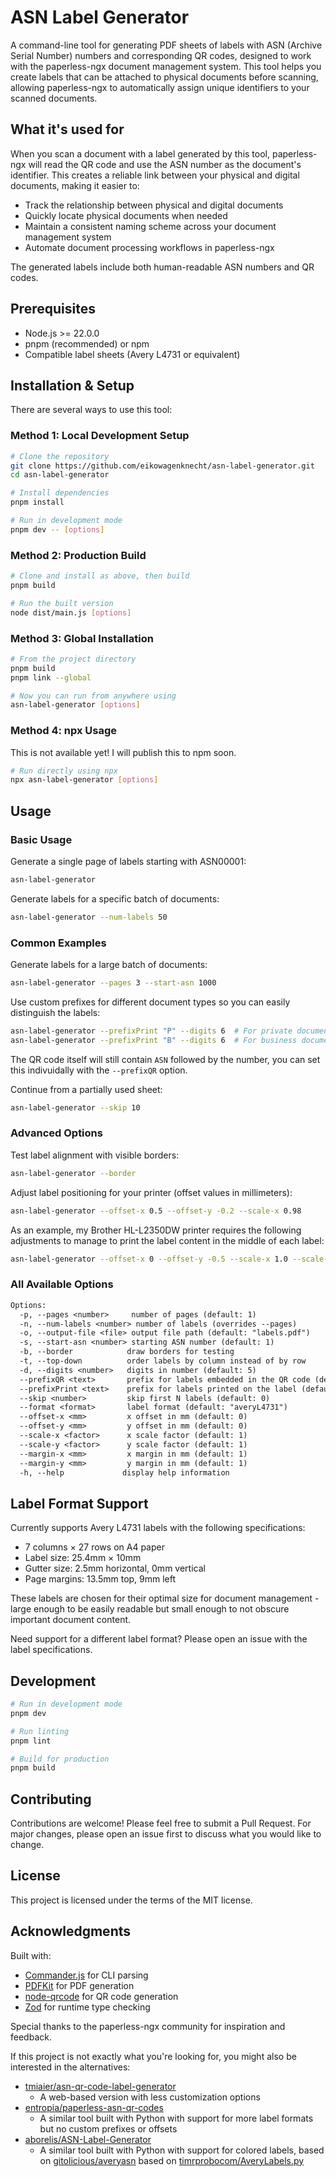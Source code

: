 # ASN Label Generator

A command-line tool for generating PDF sheets of labels with ASN (Archive Serial Number) numbers and corresponding QR codes, designed to work with the paperless-ngx document management system. This tool helps you create labels that can be attached to physical documents before scanning, allowing paperless-ngx to automatically assign unique identifiers to your scanned documents.

## What it's used for

When you scan a document with a label generated by this tool, paperless-ngx will read the QR code and use the ASN number as the document's identifier. This creates a reliable link between your physical and digital documents, making it easier to:

- Track the relationship between physical and digital documents
- Quickly locate physical documents when needed
- Maintain a consistent naming scheme across your document management system
- Automate document processing workflows in paperless-ngx

The generated labels include both human-readable ASN numbers and QR codes.

## Prerequisites

- Node.js >= 22.0.0
- pnpm (recommended) or npm
- Compatible label sheets (Avery L4731 or equivalent)

## Installation & Setup

There are several ways to use this tool:

### Method 1: Local Development Setup

```bash
# Clone the repository
git clone https://github.com/eikowagenknecht/asn-label-generator.git
cd asn-label-generator

# Install dependencies
pnpm install

# Run in development mode
pnpm dev -- [options]
```

### Method 2: Production Build

```bash
# Clone and install as above, then build
pnpm build

# Run the built version
node dist/main.js [options]
```

### Method 3: Global Installation

```bash
# From the project directory
pnpm build
pnpm link --global

# Now you can run from anywhere using
asn-label-generator [options]
```

### Method 4: npx Usage

This is not available yet! I will publish this to npm soon.

```bash
# Run directly using npx
npx asn-label-generator [options]
```

## Usage

### Basic Usage

Generate a single page of labels starting with ASN00001:

```bash
asn-label-generator
```

Generate labels for a specific batch of documents:

```bash
asn-label-generator --num-labels 50
```

### Common Examples

Generate labels for a large batch of documents:

```bash
asn-label-generator --pages 3 --start-asn 1000
```

Use custom prefixes for different document types so you can easily distinguish the labels:

```bash
asn-label-generator --prefixPrint "P" --digits 6  # For private documents
asn-label-generator --prefixPrint "B" --digits 6  # For business documents
```

The QR code itself will still contain `ASN` followed by the number, you can set this indivuidally with the `--prefixQR` option.

Continue from a partially used sheet:

```bash
asn-label-generator --skip 10
```

### Advanced Options

Test label alignment with visible borders:

```bash
asn-label-generator --border
```

Adjust label positioning for your printer (offset values in millimeters):

```bash
asn-label-generator --offset-x 0.5 --offset-y -0.2 --scale-x 0.98
```

As an example, my Brother HL-L2350DW printer requires the following adjustments to manage to print the label content in the middle of each label:

```bash
asn-label-generator --offset-x 0 --offset-y -0.5 --scale-x 1.0 --scale-y 0.994475
```

### All Available Options

```txt
Options:
  -p, --pages <number>     number of pages (default: 1)
  -n, --num-labels <number> number of labels (overrides --pages)
  -o, --output-file <file> output file path (default: "labels.pdf")
  -s, --start-asn <number> starting ASN number (default: 1)
  -b, --border            draw borders for testing
  -t, --top-down          order labels by column instead of by row
  -d, --digits <number>   digits in number (default: 5)
  --prefixQR <text>       prefix for labels embedded in the QR code (default: "ASN")
  --prefixPrint <text>    prefix for labels printed on the label (default: "ASN")
  --skip <number>         skip first N labels (default: 0)
  --format <format>       label format (default: "averyL4731")
  --offset-x <mm>         x offset in mm (default: 0)
  --offset-y <mm>         y offset in mm (default: 0)
  --scale-x <factor>      x scale factor (default: 1)
  --scale-y <factor>      y scale factor (default: 1)
  --margin-x <mm>         x margin in mm (default: 1)
  --margin-y <mm>         y margin in mm (default: 1)
  -h, --help             display help information
```

## Label Format Support

Currently supports Avery L4731 labels with the following specifications:

- 7 columns × 27 rows on A4 paper
- Label size: 25.4mm × 10mm
- Gutter size: 2.5mm horizontal, 0mm vertical
- Page margins: 13.5mm top, 9mm left

These labels are chosen for their optimal size for document management - large enough to be easily readable but small enough to not obscure important document content.

Need support for a different label format? Please open an issue with the label specifications.

## Development

```bash
# Run in development mode
pnpm dev

# Run linting
pnpm lint

# Build for production
pnpm build
```

## Contributing

Contributions are welcome! Please feel free to submit a Pull Request. For major changes, please open an issue first to discuss what you would like to change.

## License

This project is licensed under the terms of the MIT license.

## Acknowledgments

Built with:

- [Commander.js](https://github.com/tj/commander.js) for CLI parsing
- [PDFKit](https://pdfkit.org/) for PDF generation
- [node-qrcode](https://github.com/soldair/node-qrcode) for QR code generation
- [Zod](https://github.com/colinhacks/zod) for runtime type checking

Special thanks to the paperless-ngx community for inspiration and feedback.

If this project is not exactly what you're looking for, you might also be interested in the alternatives:

- [tmiaier/asn-qr-code-label-generator](https://github.com/tmaier/asn-qr-code-label-generator)
  - A web-based version with less customization options
- [entropia/paperless-asn-qr-codes](https://github.com/entropia/paperless-asn-qr-codes)
  - A similar tool built with Python with support for more label formats but no custom prefixes or offsets
- [aborelis/ASN-Label-Generator](https://github.com/aborelis/ASN-Label-Generator)
  - A similar tool built with Python with support for colored labels, based on [gitolicious/averyasn](https://github.com/gitolicious/avery-asn) based on [timrprobocom/AveryLabels.py](https://gist.github.com/timrprobocom/3946aca8ab75df8267bbf892a427a1b7)

